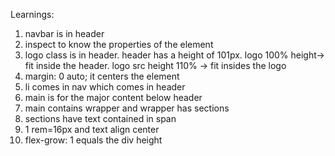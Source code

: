 Learnings:
1) navbar is in header
2) inspect to know the properties of the element
3) logo class is in header. header has a height of 101px. logo 100% height-> fit inside the header. logo src height 110% -> fit insides the logo
4) margin: 0 auto; it centers the element
6) li comes in nav which comes in header
7) main is for the major content below header
8) main contains wrapper and wrapper has sections
9) sections have text contained in span
10) 1 rem=16px and text align center
11) flex-grow: 1 equals the div height